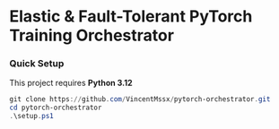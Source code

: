 # Elastic & Fault-Tolerant PyTorch Training Orchestrator

### Quick Setup

This project requires **Python 3.12**

```powershell
git clone https://github.com/VincentMssx/pytorch-orchestrator.git
cd pytorch-orchestrator
.\setup.ps1
```
